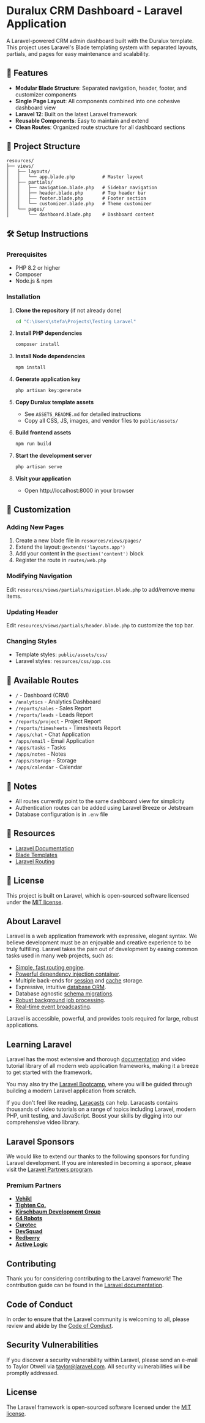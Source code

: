 # Duralux CRM Dashboard - Laravel Application

A Laravel-powered CRM admin dashboard built with the Duralux template. This project uses Laravel's Blade templating system with separated layouts, partials, and pages for easy maintenance and scalability.

## 🚀 Features

- **Modular Blade Structure**: Separated navigation, header, footer, and customizer components
- **Single Page Layout**: All components combined into one cohesive dashboard view
- **Laravel 12**: Built on the latest Laravel framework
- **Reusable Components**: Easy to maintain and extend
- **Clean Routes**: Organized route structure for all dashboard sections

## 📁 Project Structure

```
resources/
├── views/
│   ├── layouts/
│   │   └── app.blade.php          # Master layout
│   ├── partials/
│   │   ├── navigation.blade.php   # Sidebar navigation
│   │   ├── header.blade.php       # Top header bar
│   │   ├── footer.blade.php       # Footer section
│   │   └── customizer.blade.php   # Theme customizer
│   └── pages/
│       └── dashboard.blade.php    # Dashboard content
```

## 🛠️ Setup Instructions

### Prerequisites
- PHP 8.2 or higher
- Composer
- Node.js & npm

### Installation

1. **Clone the repository** (if not already done)
   ```bash
   cd "C:\Users\stefa\Projects\Testing Laravel"
   ```

2. **Install PHP dependencies**
   ```bash
   composer install
   ```

3. **Install Node dependencies**
   ```bash
   npm install
   ```

4. **Generate application key**
   ```bash
   php artisan key:generate
   ```

5. **Copy Duralux template assets**
   - See `ASSETS_README.md` for detailed instructions
   - Copy all CSS, JS, images, and vendor files to `public/assets/`

6. **Build frontend assets**
   ```bash
   npm run build
   ```

7. **Start the development server**
   ```bash
   php artisan serve
   ```

8. **Visit your application**
   - Open http://localhost:8000 in your browser

## 🎨 Customization

### Adding New Pages
1. Create a new blade file in `resources/views/pages/`
2. Extend the layout: `@extends('layouts.app')`
3. Add your content in the `@section('content')` block
4. Register the route in `routes/web.php`

### Modifying Navigation
Edit `resources/views/partials/navigation.blade.php` to add/remove menu items.

### Updating Header
Edit `resources/views/partials/header.blade.php` to customize the top bar.

### Changing Styles
- Template styles: `public/assets/css/`
- Laravel styles: `resources/css/app.css`

## 🔧 Available Routes

- `/` - Dashboard (CRM)
- `/analytics` - Analytics Dashboard
- `/reports/sales` - Sales Report
- `/reports/leads` - Leads Report
- `/reports/project` - Project Report
- `/reports/timesheets` - Timesheets Report
- `/apps/chat` - Chat Application
- `/apps/email` - Email Application
- `/apps/tasks` - Tasks
- `/apps/notes` - Notes
- `/apps/storage` - Storage
- `/apps/calendar` - Calendar

## 📝 Notes

- All routes currently point to the same dashboard view for simplicity
- Authentication routes can be added using Laravel Breeze or Jetstream
- Database configuration is in `.env` file

## 🔗 Resources

- [Laravel Documentation](https://laravel.com/docs)
- [Blade Templates](https://laravel.com/docs/blade)
- [Laravel Routing](https://laravel.com/docs/routing)

## 📄 License

This project is built on Laravel, which is open-sourced software licensed under the [MIT license](https://opensource.org/licenses/MIT).

## About Laravel

Laravel is a web application framework with expressive, elegant syntax. We believe development must be an enjoyable and creative experience to be truly fulfilling. Laravel takes the pain out of development by easing common tasks used in many web projects, such as:

- [Simple, fast routing engine](https://laravel.com/docs/routing).
- [Powerful dependency injection container](https://laravel.com/docs/container).
- Multiple back-ends for [session](https://laravel.com/docs/session) and [cache](https://laravel.com/docs/cache) storage.
- Expressive, intuitive [database ORM](https://laravel.com/docs/eloquent).
- Database agnostic [schema migrations](https://laravel.com/docs/migrations).
- [Robust background job processing](https://laravel.com/docs/queues).
- [Real-time event broadcasting](https://laravel.com/docs/broadcasting).

Laravel is accessible, powerful, and provides tools required for large, robust applications.

## Learning Laravel

Laravel has the most extensive and thorough [documentation](https://laravel.com/docs) and video tutorial library of all modern web application frameworks, making it a breeze to get started with the framework.

You may also try the [Laravel Bootcamp](https://bootcamp.laravel.com), where you will be guided through building a modern Laravel application from scratch.

If you don't feel like reading, [Laracasts](https://laracasts.com) can help. Laracasts contains thousands of video tutorials on a range of topics including Laravel, modern PHP, unit testing, and JavaScript. Boost your skills by digging into our comprehensive video library.

## Laravel Sponsors

We would like to extend our thanks to the following sponsors for funding Laravel development. If you are interested in becoming a sponsor, please visit the [Laravel Partners program](https://partners.laravel.com).

### Premium Partners

- **[Vehikl](https://vehikl.com)**
- **[Tighten Co.](https://tighten.co)**
- **[Kirschbaum Development Group](https://kirschbaumdevelopment.com)**
- **[64 Robots](https://64robots.com)**
- **[Curotec](https://www.curotec.com/services/technologies/laravel)**
- **[DevSquad](https://devsquad.com/hire-laravel-developers)**
- **[Redberry](https://redberry.international/laravel-development)**
- **[Active Logic](https://activelogic.com)**

## Contributing

Thank you for considering contributing to the Laravel framework! The contribution guide can be found in the [Laravel documentation](https://laravel.com/docs/contributions).

## Code of Conduct

In order to ensure that the Laravel community is welcoming to all, please review and abide by the [Code of Conduct](https://laravel.com/docs/contributions#code-of-conduct).

## Security Vulnerabilities

If you discover a security vulnerability within Laravel, please send an e-mail to Taylor Otwell via [taylor@laravel.com](mailto:taylor@laravel.com). All security vulnerabilities will be promptly addressed.

## License

The Laravel framework is open-sourced software licensed under the [MIT license](https://opensource.org/licenses/MIT).
